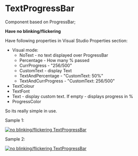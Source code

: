 # TextProgressBar
Component based on ProgressBar;

**Have no blinking/flickering**

Have following properties in Visual Studio Properties section:

* Visual mode:
   - NoText - no text displayed over ProgressBar
   - Percentage - How many % passed
   - CurrProgress - "256/500"
   - CustomText - display Text
   - TextAndPercentage - "CustomText: 50%"
   - TextAndCurrProgress - "CustomText: 256/500"
* TextColour
* TextFont
* Text - display custom text. If empty - displays progress in %
* ProgressColor

So its really simple in use.

Sample 1:

[![no blinking/flickering TextProgressBar][1]][1]

Sample 2:

[![no blinking/flickering TextProgressBar][2]][2]


  [1]: https://i.stack.imgur.com/mMy7Y.gif
  [2]: https://i.stack.imgur.com/g1uPL.gif
